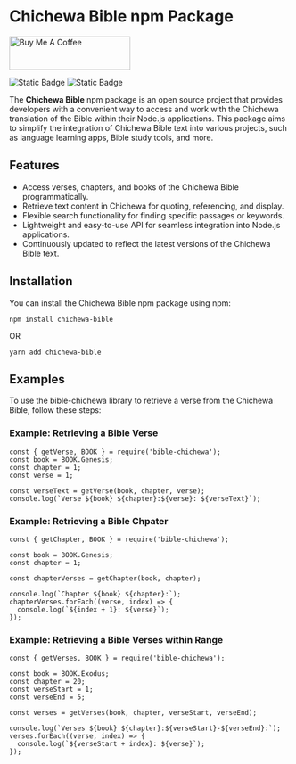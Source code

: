 # Chichewa Bible npm Package
<a href="https://www.buymeacoffee.com/m2kdevelopments" target="_blank">
<img src="https://cdn.buymeacoffee.com/buttons/v2/default-yellow.png" alt="Buy Me A Coffee" style="height: 60px !important;width: 217px !important;" >
</a>

![Static Badge](https://img.shields.io/badge/v1.0.3-maroon?style=plastic&logo=npm&logoColor=maroon&logoSize=20&label=version)
![Static Badge](https://img.shields.io/badge/MIT-green?style=plastic&logo=license&logoColor=green&label=license)


The **Chichewa Bible** npm package is an open source project that provides developers with a convenient way to access and work with the Chichewa translation of the Bible within their Node.js applications. This package aims to simplify the integration of Chichewa Bible text into various projects, such as language learning apps, Bible study tools, and more.

## Features

- Access verses, chapters, and books of the Chichewa Bible programmatically.
- Retrieve text content in Chichewa for quoting, referencing, and display.
- Flexible search functionality for finding specific passages or keywords.
- Lightweight and easy-to-use API for seamless integration into Node.js applications.
- Continuously updated to reflect the latest versions of the Chichewa Bible text.

## Installation

You can install the Chichewa Bible npm package using npm:

```
npm install chichewa-bible
```
OR
```
yarn add chichewa-bible
```

## Examples
To use the bible-chichewa library to retrieve a verse from the Chichewa Bible, follow these steps:

### Example: Retrieving a Bible Verse
```
const { getVerse, BOOK } = require('bible-chichewa');
const book = BOOK.Genesis;
const chapter = 1;
const verse = 1;

const verseText = getVerse(book, chapter, verse);
console.log(`Verse ${book} ${chapter}:${verse}: ${verseText}`);
```


### Example: Retrieving a Bible Chpater

```
const { getChapter, BOOK } = require('bible-chichewa');

const book = BOOK.Genesis;
const chapter = 1;

const chapterVerses = getChapter(book, chapter);

console.log(`Chapter ${book} ${chapter}:`);
chapterVerses.forEach((verse, index) => {
  console.log(`${index + 1}: ${verse}`);
});

```

### Example: Retrieving a Bible Verses within Range
```
const { getVerses, BOOK } = require('bible-chichewa');

const book = BOOK.Exodus;
const chapter = 20;
const verseStart = 1;
const verseEnd = 5;

const verses = getVerses(book, chapter, verseStart, verseEnd);

console.log(`Verses ${book} ${chapter}:${verseStart}-${verseEnd}:`);
verses.forEach((verse, index) => {
  console.log(`${verseStart + index}: ${verse}`);
});

```